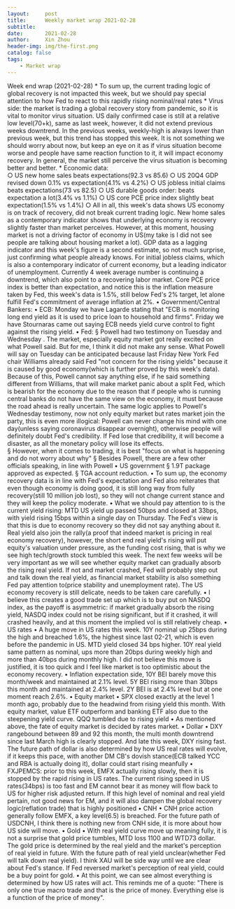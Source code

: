 ```yaml
---
layout:     post
title:      Weekly market wrap 2021-02-28
subtitle:   
date:       2021-02-28
author:     Xin Zhou
header-img: img/the-first.png
catalog: false
tags:
    - Market wrap
---
```



Week end wrap (2021-02-28) 
    * To sum up, the current trading logic of global recovery is not impacted this week, but we should pay special attention to how Fed to react to this rapidly rising nominal/real rates
    * Virus side: the market is trading a global recovery story from pandemic, so it is vital to monitor virus situation. US daily confirmed case is still at a relative low level(70+k), same as last week, however, it did not extend previous weeks downtrend. In the previous weeks, weekly-high is always lower than previous week, but this trend has stopped this week. It is not something we should worry about now, but keep an eye on it as if virus situation become worse and people have same reaction function to it, it will impact economy recovery. In general, the market still perceive the virus situation is becoming better and better.
    * Economic data:  
		○ US new home sales beats expectations(92.3 vs 85.6) 
		○ US 20Q4 GDP revised down 0.1% vs expectation(4.1% vs 4.2%)
		○ US jobless initial claims beats expectations(73 vs 82.5)
		○ US durable goods order: beats expectation a lot(3.4% vs 1.1%)
		○ US core PCE price index slightly beat expectation(1.5% vs 1.4%)
		○ All in all, this week's data shows US economy is on track of recovery, did not break current trading logic. New home sales as a contemporary indicator shows that underlying economy is recovery slightly faster than market perceives. However, at this moment, housing market is not a driving factor of economy in US(my take is I did not see people are talking about housing market a lot).  GDP data as a lagging indicator and this week's figure is a second estimate, so not much surprise, just confirming what people already knows.  For initial jobless claims, which is also a contemporary indicator of current economy, but a leading indicator of unemployment. Currently 4 week average number is continuing a downtrend, which  also point to a recovering labor market.  Core PCE price index is better than expectation, and notice this is the inflation measure taken by Fed, this week's data is 1.5%, still below Fed's 2% target, let alone fulfill Fed's commitment of average inflation at 2%.
	• Government/Central Bankers: 
		• ECB: Monday we have Lagarde stating that "ECB is monitoring long end yield as it is used to price loan to household and firms". Friday we have Stournaras came out saying ECB needs yield curve control to fight against the rising yield.
		• Fed: 
			§ Powell had two testimony on Tuesday and Wednesday . The market, especially equity market got really excited on what Powell said. But for me, I think it did not make any sense. What Powell will say on Tuesday can be anticipated because last Friday New York Fed chair Williams already said Fed "not concern for the rising yields" because it is caused by good economy(which is further proved by this week's data). Because of this, Powell cannot say anything else, if he said something different from Williams, that will make market panic about a split Fed, which is bearish for the economy due to the reason that if people who is running central banks do not have the same view on the economy, it must because the road ahead is really uncertain.  The same logic applies to Powell's Wednesday testimony, now not only equity market but rates market join the party, this is even more illogical: Powell can never change his mind with one day(unless saying coronavirus disappear overnight), otherwise people will definitely doubt Fed's credibility. If Fed lose that credibility, it will become a disaster, as all the monetary policy will lose its effects.  
			§ However, when it comes to trading, it is best "focus on what is happening and do not worry about why"
			§ Besides Powell, there are a few other officials speaking, in line with Powell
		• US government
			§ 1.9T package approved as expected.
			§ TGA account reduction. 
		• To sum up, the economy recovery data is in line with Fed's expectation and Fed also reiterates that even though economy is doing good, it is still long way from fully recovery(still 10 million job lost), so they will not change current stance and they will keep the policy moderate. 
		• What we should pay attention to is the current yield rising: MTD US yield up passed 50bps and closed at 33bps, with yield rising 15bps within a single day on Thursday. The Fed's view is that this is due to economy recovery so they did not say anything about it. Real yield also join the rally(a proof that indeed market is pricing in real economy recovery), however, the short end real yield's rising will put equity's valuation under pressure, as  the funding cost rising, that is why we see high tech/growth stock tumbled this week.  The next few weeks will be very important as we will see whether equity market can gradually absorb the rising real yield. If not and market crashed, Fed will probably step out and talk down the real yield, as financial market stability is also something Fed pay attention to(price stability and unemployment rate). The US economy recovery is still delicate, needs to be taken care carefully. 
		• I believe this creates a good trade set up which is to  buy put on NASDQ index, as the payoff is asymmetric: if market gradually absorb the rising yield, NASDQ index could not be rising significant, but if it crashed, it will crashed heavily, and at this moment the implied vol is still relatively cheap.
	• US rates
		• A huge move in US rates this week. 10Y nominal up 25bps during the high and breached 1.6%, the highest since last 02-21, which is even before the pandemic in US.  MTD yield closed 34 bps higher. 10Y real yield same pattern as nominal, ups more than 20bps during weekly high and more than 40bps during monthly high. I did not believe this move is justified, it is too quick and I feel like market is too optimistic about the economy recovery.
		• Inflation expectation side, 10Y BEI barely move this month/week and maintained at 2.1% level. 5Y BEI rising more than 30bps this month and maintained at 2.4% level. 2Y BEI is at 2.4% level but at one moment reach 2.6%.
	• Equity market
		• SPX closed exactly at the level 1 month ago, probably due to the headwind from rising yield this month.  With equity market, value ETF outperform and banking ETF also due to the steepening yield curve.  QQQ tumbled due to rising yield
		• As mentioned above, the fate of equity market is decided by rates market.
	• Dollar
		• DXY rangebound between 89 and 92 this month, the multi month downtrend since last March high is clearly stopped.  And late this week, DXY rising fast. The future path of dollar is also determined by how US real rates will evolve, if it keeps this pace,  with another DM CB's dovish stance(ECB talked YCC and RBA is actually doing it), dollar could start rising meanfully
		• FXJPEMCS: prior to this week, EMFX actually rising slowly, then it is stopped by the rapid rising in US rates. The current rising speed in US rates(34bps) is too fast and EM cannot bear it  as money will flow back to US for higher risk adjusted return. If this high level of nominal and real yield pertain, not good news for EM, and it will also dampen the global recovery logic(reflation trade) that is highly positioned 
	• CNH
		• CNH price action generally follow EMFX, a key level(6.5) is breached. For the future path of USDCNH, I think there is nothing new from CNH side, it is more about how US side will move. 
	• Gold
		• With real yield curve move up meaning fully, it is not a surprise that gold price tumbles, MTD loss 1100 and WTD73 dollar. The gold price is determined by the real yield and the market's perception of real yield in future. With the future path of real yield unclear(whether Fed will talk down real yield). I think XAU will be side way until we are clear about Fed's stance. If Fed reversed market's perception  of real yield, could be a buy point for gold.
	• At this point, we can see almost everything is determined by how US rates will act. This reminds me of a quote: "There is only one true macro trade and that is the price of money. Everything else is a function of the price of money". 
